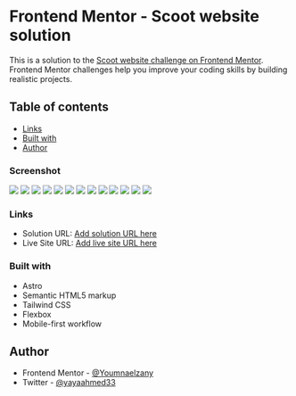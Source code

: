 # Frontend Mentor - Scoot website solution

This is a solution to the [Scoot website challenge on Frontend Mentor](https://www.frontendmentor.io/challenges/scoot-multipage-website-N76alNPRJ). Frontend Mentor challenges help you improve your coding skills by building realistic projects.

## Table of contents

- [Links](#links)
- [Built with](#built-with)
- [Author](#author)

### Screenshot

![](./public/images/screenshoot/Screenshot%202024-05-18%20at%2023-28-26%20Frontend%20Mentor%20Scoot.png)
![](/public/images/screenshoot/Screenshot%202024-05-18%20at%2023-28-45%20Frontend%20Mentor%20Scoot.png)
![](/public/images/screenshoot/Screenshot%202024-05-18%20at%2023-28-56%20Frontend%20Mentor%20Scoot.png)
![](/public/images/screenshoot/Screenshot%202024-05-18%20at%2023-29-23%20Frontend%20Mentor%20Scoot.png)
![](/public/images/screenshoot/Screenshot%202024-05-18%20at%2023-29-48%20Frontend%20Mentor%20Scoot.png)
![](/public/images/screenshoot/Screenshot%202024-05-18%20at%2023-29-56%20Frontend%20Mentor%20Scoot.png)
![](/public/images/screenshoot/Screenshot%202024-05-18%20at%2023-30-06%20Frontend%20Mentor%20Scoot.png)
![](/public/images/screenshoot/Screenshot%202024-05-18%20at%2023-30-18%20Frontend%20Mentor%20Scoot.png)
![](/public/images/screenshoot/Screenshot%202024-05-18%20at%2023-30-35%20Frontend%20Mentor%20Scoot.png)
![](/public/images/screenshoot/Screenshot%202024-05-18%20at%2023-30-46%20Frontend%20Mentor%20Scoot.png)
![](/public/images/screenshoot/Screenshot%202024-05-18%20at%2023-30-54%20Frontend%20Mentor%20Scoot.png)
![](/public/images/screenshoot/Screenshot%202024-05-18%20at%2023-31-06%20Frontend%20Mentor%20Scoot.png)
![](/public/images/screenshoot/Screenshot%202024-05-18%20at%2023-31-16%20Frontend%20Mentor%20Scoot.png)

### Links

- Solution URL: [Add solution URL here](https://github.com/Youmnaelzany/scoot-multi-page-website-14-5-24.git)
- Live Site URL: [Add live site URL here](https://scootmultipage145.netlify.app/)

### Built with

- Astro
- Semantic HTML5 markup
- Tailwind CSS
- Flexbox
- Mobile-first workflow

## Author

- Frontend Mentor - [@Youmnaelzany](https://www.frontendmentor.io/profile/Youmnaelzany)
- Twitter - [@yayaahmed33](https://twitter.com/yayaahmed33)
